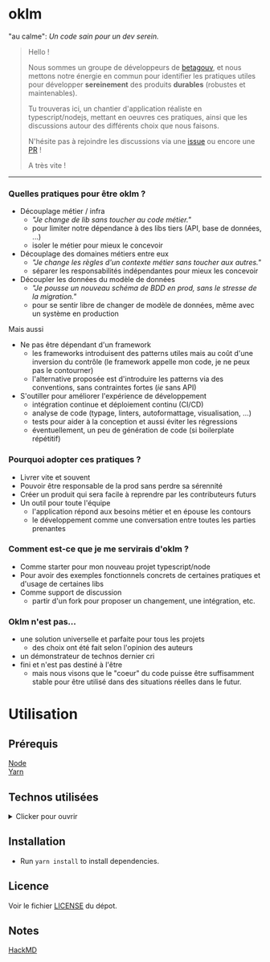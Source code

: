 # oklm
"au calme": *Un code sain pour un dev serein.*

> Hello !  
>
> Nous sommes un groupe de développeurs de [betagouv](https://beta.gouv.fr), et nous mettons notre énergie en commun pour identifier les pratiques utiles pour développer __sereinement__ des produits __durables__ (robustes et maintenables).
>
> Tu trouveras ici, un chantier d'application réaliste en typescript/nodejs, mettant en oeuvres ces pratiques, ainsi que les discussions autour des différents choix que nous faisons.
>
> N'hésite pas à rejoindre les discussions via une [issue](https://github.com/oklmdev/oklm/issues/new/choose) ou encore une [PR](https://github.com/oklmdev/oklm/compare) !  
>  
> A très vite !
-----

### Quelles pratiques pour être oklm ?

- Découplage métier / infra
    - *"Je change de lib sans toucher au code métier."*
    - pour limiter notre dépendance à des libs tiers (API, base de données, ...)
    - isoler le métier pour mieux le concevoir
- Découplage des domaines métiers entre eux
    - *"Je change les règles d'un contexte métier sans toucher aux autres."*
    - séparer les responsabilités indépendantes pour mieux les concevoir
- Découpler les données du modèle de données
    - *"Je pousse un nouveau schéma de BDD en prod, sans le stresse de la migration."*
    - pour se sentir libre de changer de modèle de données, même avec un système en production


Mais aussi
- Ne pas être dépendant d'un framework
    - les frameworks introduisent des patterns utiles mais au coût d'une inversion du contrôle (le framework appelle mon code, je ne peux pas le contourner)
    - l'alternative proposée est d'introduire les patterns via des conventions, sans contraintes fortes (*ie* sans API)
- S'outiller pour améliorer l'expérience de développement
    - intégration continue et déploiement continu (CI/CD)
    - analyse de code (typage, linters, autoformattage, visualisation, ...)
    - tests pour aider à la conception et aussi éviter les régressions
    - éventuellement, un peu de génération de code (si boilerplate répétitif)

### Pourquoi adopter ces pratiques ?

- Livrer vite et souvent
- Pouvoir être responsable de la prod sans perdre sa sérennité
- Créer un produit qui sera facile à reprendre par les contributeurs futurs
- Un outil pour toute l'équipe
    - l'application répond aux besoins métier et en épouse les contours
    - le développement comme une conversation entre toutes les parties prenantes

### Comment est-ce que je me servirais d'oklm ?

- Comme starter pour mon nouveau projet typescript/node
- Pour avoir des exemples fonctionnels concrets de certaines pratiques et d'usage de certaines libs
- Comme support de discussion
    - partir d'un fork pour proposer un changement, une intégration, etc.

### Oklm n'est pas...

- une solution universelle et parfaite pour tous les projets
    - des choix ont été fait selon l'opinion des auteurs
- un démonstrateur de technos dernier cri
- fini et n'est pas destiné à l'être
    - mais nous visons que le "coeur" du code puisse être suffisamment stable pour être utilisé dans des situations réelles dans le futur.

# Utilisation

## Prérequis

[Node](https://nodejs.org/)  
[Yarn](https://yarnpkg.com/)

## Technos utilisées

<details>
<summary> Clicker pour ouvrir </summary>
<br>

### Languages & Frameworks

- [TypeScript](https://www.typescriptlang.org/) is an open-source language which builds on JavaScript
- [React] (mais ça pourrait être intéressant de donner des exemples de vue en Angular, Vue, Svelte, Vanilla, ...)

### Tools

#### Cli

- [Jest](https://jestjs.io/) is a JavaScript Testing Framework
- [Eslint](https://eslint.org/) with plugins :
  - [typescript](https://github.com/typescript-eslint/typescript-eslint)
  - [prettier](https://github.com/prettier/eslint-config-prettier)
  - [jest](https://github.com/jest-community/eslint-plugin-jest)
- [Prettier](https://prettier.io/)

#### CI

- [Github Actions](https://docs.github.com/en/actions)

#### Deploiement

Nous recommandons de déployer sur un [PaaS](https://fr.wikipedia.org/wiki/Platform_as_a_service).

- [Clevercloud](https://www.clever-cloud.com/)
- [Scalingo](https://www.scalingo.com/)

- A venir: exemples Terraform, Docker, etc.


</details>

## Installation

- Run `yarn install` to install dependencies.


## Licence

Voir le fichier [LICENSE](./LICENSE) du dépot.

## Notes
[HackMD](https://hackmd.io/j6F14DDpTMG9-rEFCgc3tw)
